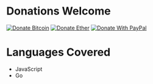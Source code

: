 # Donations Welcome
[![Donate Bitcoin](https://img.shields.io/badge/btc-$10-orange.svg)](https://alex1100.github.io/btc-donations)     [![Donate Ether](https://img.shields.io/badge/eth-$10-blueviolet.svg)](https://etherdonation.com/d?to=0x09a6737516ba5cdf9f4fe397bc31308a7623a2cc&amount=0.05)    [![Donate With PayPal](https://camo.githubusercontent.com/f896f7d176663a1559376bb56aac4bdbbbe85ed1/68747470733a2f2f7777772e70617970616c6f626a656374732e636f6d2f656e5f55532f692f62746e2f62746e5f646f6e61746543435f4c472e676966)](https://www.paypal.com/cgi-bin/webscr?cmd=_donations&business=82NEUXQRELFNE&currency_code=USD&source=url)

# Languages Covered
- JavaScript
- Go
